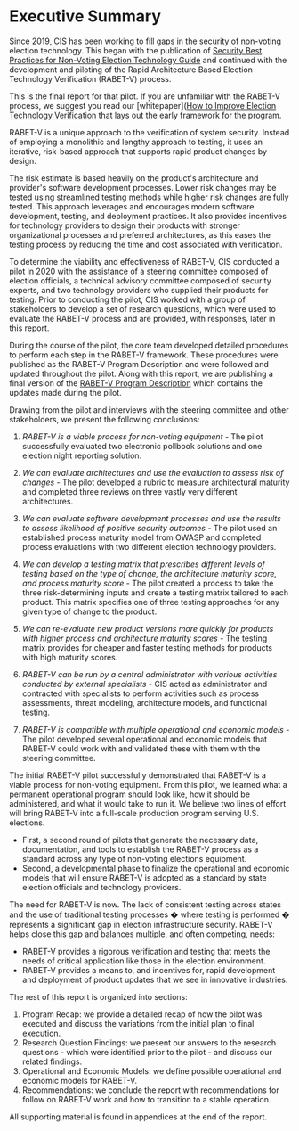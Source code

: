 # Executive Summary

Since 2019, CIS has been working to fill gaps in the security of non-voting election technology. This began with the publication of [Security Best Practices for Non-Voting Election Technology Guide](https://www.cisecurity.org/wp-content/uploads/2019/11/Security-Best-Practices-Non-Voting-Election-Tech-Singles-19-Nov.pdf) and continued with the development and piloting of the Rapid Architecture Based Election Technology Verification (RABET-V) process.

This is the final report for that pilot. If you are unfamiliar with the RABET-V process, we suggest you read our [whitepaper]([How to Improve Election Technology Verification](https://www.nass.org/sites/default/files/2020-01/white-paper-cis-nass-winter20.pdf) that lays out the early framework for the program.

RABET-V is a unique approach to the verification of system security. Instead of employing a monolithic and lengthy approach to testing, it uses an iterative, risk-based approach that supports rapid product changes by design.

The risk estimate is based heavily on the product's architecture and provider's software development processes. Lower risk changes may be tested using streamlined testing methods while higher risk changes are fully tested. This approach leverages and encourages modern software development, testing, and deployment practices. It also provides incentives for technology providers to design their products with stronger organizational processes and preferred architectures, as this eases the testing process by reducing the time and cost associated with verification.

To determine the viability and effectiveness of RABET-V, CIS conducted a pilot in 2020 with the assistance of a steering committee composed of election officials, a technical advisory committee composed of security experts, and two technology providers who supplied their products for testing. Prior to conducting the pilot, CIS worked with a group of stakeholders to develop a set of research questions, which were used to evaluate the RABET-V process and are provided, with responses, later in this report.

During the course of the pilot, the core team developed detailed procedures to perform each step in the RABET-V framework. These procedures were published as the RABET-V Program Description and were followed and updated throughout the pilot. Along with this report, we are publishing a final version of the [RABET-V Program Description](docs/source/README.md) which contains the updates made during the pilot.

Drawing from the pilot and interviews with the steering committee and other stakeholders, we present the following conclusions:

1. *RABET-V is a viable process for non-voting equipment* - The pilot successfully evaluated two electronic pollbook solutions and one election night reporting solution.

1. *We can evaluate architectures and use the evaluation to assess risk of changes* - The pilot developed a rubric to measure architectural maturity and completed three reviews on three vastly very different architectures.

1. *We can evaluate software development processes and use the results to assess likelihood of positive security outcomes* - The pilot used an established process maturity model from OWASP and completed process evaluations with two different election technology providers.

1. *We can develop a testing matrix that prescribes different levels of testing based on the type of change, the architecture maturity score, and process maturity score* - The pilot created a process to take the three risk-determining inputs and create a testing matrix tailored to each product. This matrix specifies one of three testing approaches for any given type of change to the product.

1. *We can re-evaluate new product versions more quickly for products with higher process and architecture maturity scores* - The testing matrix provides for cheaper and faster testing methods for products with high maturity scores.

1. *RABET-V can be run by a central administrator with various activities conducted by external specialists* - CIS acted as administrator and contracted with specialists to perform activities such as process assessments, threat modeling, architecture models, and functional testing.

1. *RABET-V is compatible with multiple operational and economic models* - The pilot developed several operational and economic models that RABET-V could work with and validated these with them with the steering committee.

The initial RABET-V pilot successfully demonstrated that RABET-V is a viable process for non-voting equipment. From this pilot, we learned what a permanent operational program should look like, how it should be administered, and what it would take to run it. We believe two lines of effort will bring RABET-V into a full-scale production program serving U.S. elections.
- First, a second round of pilots that generate the necessary data, documentation, and tools to establish the RABET-V process as a standard across any type of non-voting elections equipment.
- Second, a developmental phase to finalize the operational and economic models that will ensure RABET-V is adopted as a standard by state election officials and technology providers.

The need for RABET-V is now. The lack of consistent testing across states and the use of traditional testing processes � where testing is performed � represents a significant gap in election infrastructure security. RABET-V helps close this gap and balances multiple, and often competing, needs:
- RABET-V provides a rigorous verification and testing that meets the needs of critical application like those in the election environment.
- RABET-V provides a means to, and incentives for, rapid development and deployment of product updates that we see in innovative industries.

The rest of this report is organized into sections:
1. Program Recap: we provide a detailed recap of how the pilot was executed and discuss the variations from the initial plan to final execution.
1. Research Question Findings: we present our answers to the research questions - which were identified prior to the pilot - and discuss our related findings.
1. Operational and Economic Models: we define possible operational and economic models for RABET-V.
1. Recommendations: we conclude the report with recommendations for follow on RABET-V work and how to transition to a stable operation.

All supporting material is found in appendices at the end of the report.
